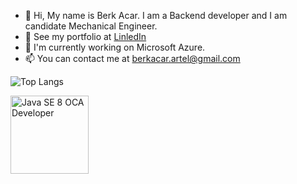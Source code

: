 - 👋 Hi, My name is Berk Acar. I am a Backend developer and I am candidate Mechanical Engineer.
- 👀 See my portfolio at <a href ="https://www.linkedin.com/in/berkacar/">LinledIn</a>
- 🌱 I'm currently working on Microsoft Azure.
- 📫 You can contact me at <a href="mailto:someone@example.com">berkacar.artel@gmail.com</a>

![Top Langs](https://github-readme-stats.vercel.app/api/top-langs/?username=berkacardev&count_private=true)

<img
  src="https://images.credly.com/images/a9848abf-f8bd-474d-a9b4-6086da11a916/Oracle_Associates_Badge__1_.png"
  title="Java SE 8 OCA Developer"
  style="display: inline-block; margin: 0 auto; width: 125px; height: 125px;">
